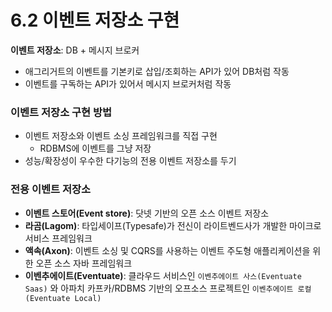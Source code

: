 # 6.2 이벤트 저장소 구현

<b>이벤트 저장소</b>: DB + 메시지 브로커

-   애그리거트의 이벤트를 기본키로 삽입/조회하는 API가 있어 DB처럼 작동
-   이벤트를 구독하는 API가 있어서 메시지 브로커처럼 작동

### 이벤트 저장소 구현 방법

-   이벤트 저장소와 이벤트 소싱 프레임워크를 직접 구현
    -   RDBMS에 이벤트를 그냥 저장
-   성능/확장성이 우수한 다기능의 전용 이벤트 저장소를 두기

### 전용 이벤트 저장소

-   <b>이벤트 스토어(Event store)</b>: 닷넷 기반의 오픈 소스 이벤트 저장소
-   <b>라곰(Lagom)</b>: 타입세이프(Typesafe)가 전신이 라이트벤드사가 개발한 마이크로서비스 프레임워크
-   <b>액속(Axon)</b>: 이벤트 소싱 및 CQRS를 사용하는 이벤트 주도형 애플리케이션을 위한 오픈 소스 자바 프레임워크
-   <b>이벤추에이트(Eventuate)</b>: 클라우드 서비스인 `이벤추에이트 사스(Eventuate Saas)` 와 아파치 카프카/RDBMS 기반의 오프소스 프로젝트인 `이벤추에이트 로컬(Eventuate Local)`
